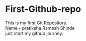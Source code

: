 # First-Github-repo
This is my first Git Repository.
<Br>
Name - pratiksha Ramesh Shinde
<br>
just start my github journey.
